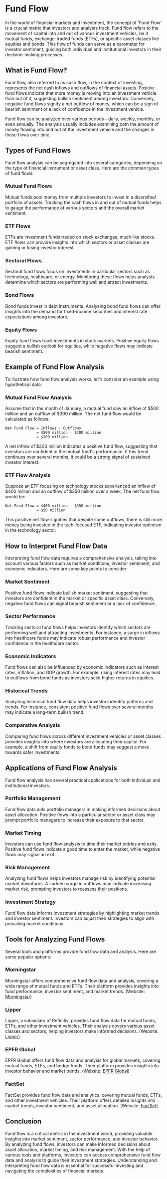 # Fund Flow

In the world of financial markets and investment, the concept of 'Fund Flow' is a crucial metric that investors and analysts track. Fund flow refers to the movement of capital into and out of various investment vehicles, be it mutual funds, exchange-traded funds (ETFs), or specific asset classes like equities and bonds. This flow of funds can serve as a barometer for investor sentiment, guiding both individual and institutional investors in their decision-making processes.

## What is Fund Flow?

Fund flow, also referred to as cash flow, in the context of investing, represents the net cash inflows and outflows of financial assets. Positive fund flows indicate that more money is moving into an investment vehicle than out of it, suggesting bullish sentiment among investors. Conversely, negative fund flows signify a net outflow of money, which can be a sign of bearish sentiment or a lack of confidence in the investment vehicle.

Fund flow can be analyzed over various periods—daily, weekly, monthly, or even annually. The analysis usually includes examining both the amount of money flowing into and out of the investment vehicle and the changes in those flows over time.

## Types of Fund Flows

Fund flow analysis can be segregated into several categories, depending on the type of financial instrument or asset class. Here are the common types of fund flows:

### Mutual Fund Flows

Mutual funds pool money from multiple investors to invest in a diversified portfolio of assets. Tracking the cash flows in and out of mutual funds helps to gauge the performance of various sectors and the overall market sentiment.

### ETF Flows

ETFs are investment funds traded on stock exchanges, much like stocks. ETF flows can provide insights into which sectors or asset classes are gaining or losing investor interest.

### Sectoral Flows

Sectoral fund flows focus on investments in particular sectors such as technology, healthcare, or energy. Monitoring these flows helps analysts determine which sectors are performing well and attract investments.

### Bond Flows

Bond funds invest in debt instruments. Analyzing bond fund flows can offer insights into the demand for fixed-income securities and interest rate expectations among investors.

### Equity Flows

Equity fund flows track investments in stock markets. Positive equity flows suggest a bullish outlook for equities, while negative flows may indicate bearish sentiment.

## Example of Fund Flow Analysis

To illustrate how fund flow analysis works, let's consider an example using hypothetical data.

### Mutual Fund Flow Analysis

Assume that in the month of January, a mutual fund saw an inflow of $500 million and an outflow of $300 million. The net fund flow would be calculated as follows:

```
Net Fund Flow = Inflows - Outflows
              = $500 million - $300 million
              = $200 million
```

A net inflow of $200 million indicates a positive fund flow, suggesting that investors are confident in the mutual fund's performance. If this trend continues over several months, it could be a strong signal of sustained investor interest.

### ETF Flow Analysis

Suppose an ETF focusing on technology stocks experienced an inflow of $400 million and an outflow of $350 million over a week. The net fund flow would be:

```
Net Fund Flow = $400 million - $350 million
              = $50 million
```

This positive net flow signifies that despite some outflows, there is still more money being invested in the tech-focused ETF, indicating investor optimism in the technology sector.

## How to Interpret Fund Flow Data

Interpreting fund flow data requires a comprehensive analysis, taking into account various factors such as market conditions, investor sentiment, and economic indicators. Here are some key points to consider:

### Market Sentiment

Positive fund flows indicate bullish market sentiment, suggesting that investors are confident in the market or specific asset class. Conversely, negative fund flows can signal bearish sentiment or a lack of confidence.

### Sector Performance

Tracking sectoral fund flows helps investors identify which sectors are performing well and attracting investments. For instance, a surge in inflows into healthcare funds may indicate robust performance and investor confidence in the healthcare sector.

### Economic Indicators

Fund flows can also be influenced by economic indicators such as interest rates, inflation, and GDP growth. For example, rising interest rates may lead to outflows from bond funds as investors seek higher returns in equities.

### Historical Trends

Analyzing historical fund flow data helps investors identify patterns and trends. For instance, consistent positive fund flows over several months may indicate a long-term bullish trend.

### Comparative Analysis

Comparing fund flows across different investment vehicles or asset classes provides insights into where investors are allocating their capital. For example, a shift from equity funds to bond funds may suggest a move towards safer investments.

## Applications of Fund Flow Analysis

Fund flow analysis has several practical applications for both individual and institutional investors:

### Portfolio Management

Fund flow data aids portfolio managers in making informed decisions about asset allocation. Positive flows into a particular sector or asset class may prompt portfolio managers to increase their exposure to that sector.

### Market Timing

Investors can use fund flow analysis to time their market entries and exits. Positive fund flows indicate a good time to enter the market, while negative flows may signal an exit.

### Risk Management

Analyzing fund flows helps investors manage risk by identifying potential market downturns. A sudden surge in outflows may indicate increasing market risk, prompting investors to reassess their positions.

### Investment Strategy

Fund flow data informs investment strategies by highlighting market trends and investor sentiment. Investors can adjust their strategies to align with prevailing market conditions.

## Tools for Analyzing Fund Flows

Several tools and platforms provide fund flow data and analysis. Here are some popular options:

### Morningstar

Morningstar offers comprehensive fund flow data and analysis, covering a wide range of mutual funds and ETFs. Their platform provides insights into fund performance, investor sentiment, and market trends. (Website: [Morningstar](https://www.morningstar.com/))

### Lipper

Lipper, a subsidiary of Refinitiv, provides fund flow data for mutual funds, ETFs, and other investment vehicles. Their analysis covers various asset classes and sectors, helping investors make informed decisions. (Website: [Lipper](https://www.lipperalpha.refinitiv.com/))

### EPFR Global

EPFR Global offers fund flow data and analysis for global markets, covering mutual funds, ETFs, and hedge funds. Their platform provides insights into investor behavior and market trends. (Website: [EPFR Global](https://www.epfrglobal.com/))

### FactSet

FactSet provides fund flow data and analytics, covering mutual funds, ETFs, and other investment vehicles. Their platform offers detailed insights into market trends, investor sentiment, and asset allocation. (Website: [FactSet](https://www.factset.com/))

## Conclusion

Fund flow is a critical metric in the investment world, providing valuable insights into market sentiment, sector performance, and investor behavior. By analyzing fund flows, investors can make informed decisions about asset allocation, market timing, and risk management. With the help of various tools and platforms, investors can access comprehensive fund flow data and analysis to guide their investment strategies. Understanding and interpreting fund flow data is essential for successful investing and navigating the complexities of financial markets.